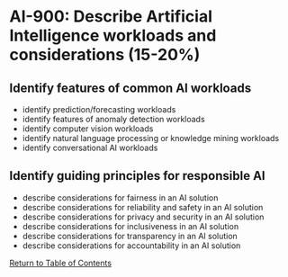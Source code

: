 # AI-900: Describe Artificial Intelligence workloads and considerations (15-20%)

## Identify features of common AI workloads
- identify prediction/forecasting workloads
- identify features of anomaly detection workloads
- identify computer vision workloads
- identify natural language processing or knowledge mining workloads
- identify conversational AI workloads

## Identify guiding principles for responsible AI
- describe considerations for fairness in an AI solution
- describe considerations for reliability and safety in an AI solution
- describe considerations for privacy and security in an AI solution
- describe considerations for inclusiveness in an AI solution
- describe considerations for transparency in an AI solution
- describe considerations for accountability in an AI solution

[Return to Table of Contents](README.md)